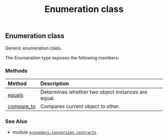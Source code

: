 ﻿---
title: Enumeration class
second_title: GroupDocs.Conversion for Python via .NET API References
description: 
type: docs
weight: 130
url: /python-net/groupdocs.conversion.contracts/enumeration/
is_root: false
---

## Enumeration class

Generic enumeration class.



The Enumeration type exposes the following members:

### Methods
| Method | Description |
| :- | :- |
| [equals](/conversion/python-net/groupdocs.conversion.contracts/enumeration/equals/#groupdocs.conversion.contracts.Enumeration) | Determines whether two object instances are equal. |
| [compare_to](/conversion/python-net/groupdocs.conversion.contracts/enumeration/compare_to/#any) | Compares current object to other. |



### See Also
* module [`groupdocs.conversion.contracts`](..)

